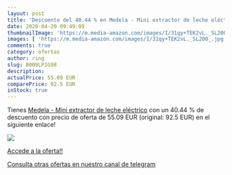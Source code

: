 ```yaml
---
layout: post
title: 'Descuento del 40.44 % en Medela - Mini extractor de leche eléctri'
date: 2020-04-20 09:49:09
thumbnailImage: 'https://m.media-amazon.com/images/I/31qy+TEK2vL._SL200_.jpg'
images: [ 'https://m.media-amazon.com/images/I/31qy+TEK2vL._SL200_.jpg' ]
comments: true
category: ofertas
author: ring
slug: B000LP1G98
description:
actualPrice: 55.09 EUR
comparePrice: 92.5 EUR
inStock: true
---
```


Tienes [Medela - Mini extractor de leche eléctrico](https://www.amazon.com/dp/B000LP1G98/?tag=redken08-20) con un 40.44 % de descuento con precio de oferta de 55.09 EUR (original: 92.5 EUR) en el siguiente enlace!

[![](https://m.media-amazon.com/images/I/31qy+TEK2vL._SL200_.jpg)](https://www.amazon.com/dp/B000LP1G98/?tag=redken08-20)

[Accede a la oferta!!](https://www.amazon.com/dp/B000LP1G98/?tag=redken08-20)

[Consulta otras ofertas en nuestro canal de telegram](https://t.me/s/ofertas25)
